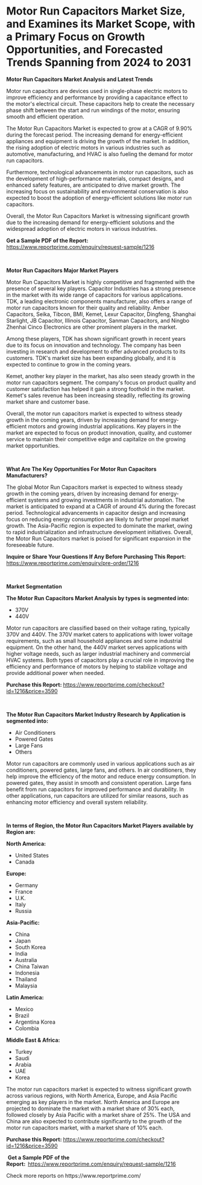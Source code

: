 <p><h1>Motor Run Capacitors Market Size, and Examines its Market Scope, with a Primary Focus on Growth Opportunities, and Forecasted Trends Spanning from 2024 to 2031</h1></p><p><strong>Motor Run Capacitors Market Analysis and Latest Trends</strong></p>
<p><p>Motor run capacitors are devices used in single-phase electric motors to improve efficiency and performance by providing a capacitance effect to the motor's electrical circuit. These capacitors help to create the necessary phase shift between the start and run windings of the motor, ensuring smooth and efficient operation.</p><p>The Motor Run Capacitors Market is expected to grow at a CAGR of 9.90% during the forecast period. The increasing demand for energy-efficient appliances and equipment is driving the growth of the market. In addition, the rising adoption of electric motors in various industries such as automotive, manufacturing, and HVAC is also fueling the demand for motor run capacitors.</p><p>Furthermore, technological advancements in motor run capacitors, such as the development of high-performance materials, compact designs, and enhanced safety features, are anticipated to drive market growth. The increasing focus on sustainability and environmental conservation is also expected to boost the adoption of energy-efficient solutions like motor run capacitors.</p><p>Overall, the Motor Run Capacitors Market is witnessing significant growth due to the increasing demand for energy-efficient solutions and the widespread adoption of electric motors in various industries.</p></p>
<p><strong>Get a Sample PDF of the Report:&nbsp;</strong> <a href="https://www.reportprime.com/enquiry/request-sample/1216">https://www.reportprime.com/enquiry/request-sample/1216</a></p>
<p>&nbsp;</p>
<p><strong>Motor Run Capacitors Major Market Players</strong></p>
<p><p>Motor Run Capacitors Market is highly competitive and fragmented with the presence of several key players. Capacitor Industries has a strong presence in the market with its wide range of capacitors for various applications. TDK, a leading electronic components manufacturer, also offers a range of motor run capacitors known for their quality and reliability. Amber Capacitors, Seika, Tibcon, BMI, Kemet, Lexur Capacitor, Dingfeng, Shanghai Starlight, JB Capacitor, Illinois Capacitor, Sanman Capacitors, and Ningbo Zhenhai Cinco Electronics are other prominent players in the market.</p><p>Among these players, TDK has shown significant growth in recent years due to its focus on innovation and technology. The company has been investing in research and development to offer advanced products to its customers. TDK's market size has been expanding globally, and it is expected to continue to grow in the coming years.</p><p>Kemet, another key player in the market, has also seen steady growth in the motor run capacitors segment. The company's focus on product quality and customer satisfaction has helped it gain a strong foothold in the market. Kemet's sales revenue has been increasing steadily, reflecting its growing market share and customer base.</p><p>Overall, the motor run capacitors market is expected to witness steady growth in the coming years, driven by increasing demand for energy-efficient motors and growing industrial applications. Key players in the market are expected to focus on product innovation, quality, and customer service to maintain their competitive edge and capitalize on the growing market opportunities.</p></p>
<p>&nbsp;</p>
<p><strong>What Are The Key Opportunities For Motor Run Capacitors Manufacturers?</strong></p>
<p><p>The global Motor Run Capacitors market is expected to witness steady growth in the coming years, driven by increasing demand for energy-efficient systems and growing investments in industrial automation. The market is anticipated to expand at a CAGR of around 4% during the forecast period. Technological advancements in capacitor design and increasing focus on reducing energy consumption are likely to further propel market growth. The Asia-Pacific region is expected to dominate the market, owing to rapid industrialization and infrastructure development initiatives. Overall, the Motor Run Capacitors market is poised for significant expansion in the foreseeable future.</p></p>
<p><strong>Inquire or Share Your Questions If Any Before Purchasing This Report:</strong> <a href="https://www.reportprime.com/enquiry/pre-order/1216">https://www.reportprime.com/enquiry/pre-order/1216</a></p>
<p>&nbsp;</p>
<p><strong>Market Segmentation</strong></p>
<p><strong>The Motor Run Capacitors Market Analysis by types is segmented into:</strong></p>
<p><ul><li>370V</li><li>440V</li></ul></p>
<p><p>Motor run capacitors are classified based on their voltage rating, typically 370V and 440V. The 370V market caters to applications with lower voltage requirements, such as small household appliances and some industrial equipment. On the other hand, the 440V market serves applications with higher voltage needs, such as larger industrial machinery and commercial HVAC systems. Both types of capacitors play a crucial role in improving the efficiency and performance of motors by helping to stabilize voltage and provide additional power when needed.</p></p>
<p><strong>Purchase this Report:&nbsp;</strong><a href="https://www.reportprime.com/checkout?id=1216&price=3590">https://www.reportprime.com/checkout?id=1216&price=3590</a></p>
<p>&nbsp;</p>
<p><strong>The Motor Run Capacitors Market Industry Research by Application is segmented into:</strong></p>
<p><ul><li>Air Conditioners</li><li>Powered Gates</li><li>Large Fans</li><li>Others</li></ul></p>
<p><p>Motor run capacitors are commonly used in various applications such as air conditioners, powered gates, large fans, and others. In air conditioners, they help improve the efficiency of the motor and reduce energy consumption. In powered gates, they assist in smooth and consistent operation. Large fans benefit from run capacitors for improved performance and durability. In other applications, run capacitors are utilized for similar reasons, such as enhancing motor efficiency and overall system reliability.</p></p>
<p>&nbsp;</p>
<p><strong>In terms of Region, the Motor Run Capacitors Market Players available by Region are:</strong></p>
<p>
    <p> <strong> North America: </strong>
        <ul>
            <li>United States</li>
            <li>Canada</li>
        </ul>
        </p> 
    <p> <strong> Europe: </strong>
        <ul>
            <li>Germany</li>
            <li>France</li>
            <li>U.K.</li>
            <li>Italy</li>
            <li>Russia</li>
        </ul>
        </p> 
    <p> <strong> Asia-Pacific: </strong>
        <ul>
            <li>China</li>
            <li>Japan</li>
            <li>South Korea</li>
            <li>India</li>
            <li>Australia</li>
            <li>China Taiwan</li>
            <li>Indonesia</li>
            <li>Thailand</li>
            <li>Malaysia</li>
        </ul>
        </p> 
    <p> <strong> Latin America: </strong>
        <ul>
            <li>Mexico</li>
            <li>Brazil</li>
            <li>Argentina Korea</li>
            <li>Colombia</li>
        </ul>
        </p> 
    <p> <strong> Middle East & Africa: </strong>
        <ul>
            <li>Turkey</li>
            <li>Saudi</li>
            <li>Arabia</li>
            <li>UAE</li>
            <li>Korea</li>
        </ul>
    </p>
    </p>
<p><p>The motor run capacitors market is expected to witness significant growth across various regions, with North America, Europe, and Asia Pacific emerging as key players in the market. North America and Europe are projected to dominate the market with a market share of 30% each, followed closely by Asia Pacific with a market share of 25%. The USA and China are also expected to contribute significantly to the growth of the motor run capacitors market, with a market share of 10% each.</p></p>
<p><strong>Purchase this Report: </strong><a href="https://www.reportprime.com/checkout?id=1216&price=3590">https://www.reportprime.com/checkout?id=1216&price=3590</a></p>
<p>&nbsp;<strong>Get a Sample PDF of the Report:&nbsp;&nbsp;</strong><a href="https://www.reportprime.com/enquiry/request-sample/1216">https://www.reportprime.com/enquiry/request-sample/1216</a></p>
<p><strong></strong></p>
<p>Check more reports on https://www.reportprime.com/</p>